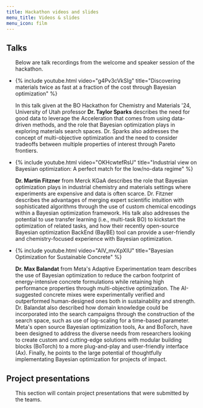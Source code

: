 ```yaml
---
title: Hackathon videos and slides
menu_title: Videos & slides
menu_icon: film
---
```


## Talks

<ul class="grid">

Below are talk recordings from the welcome and speaker session of the hackathon.

<li class="video" markdown="1">

{% include youtube.html video="g4Pv3cVkSIg" title="Discovering materials twice as fast at a fraction of the cost through Bayesian optimization" %}


In this talk given at the BO Hackathon for Chemistry and Materials '24, University of Utah professor **Dr. Taylor Sparks** describes the need for good data to leverage the Acceleration that comes from using data-driven methods, and the role that Bayesian optimization plays in exploring materials search spaces. Dr. Sparks also addresses the concept of multi-objective optimization and the need to consider tradeoffs between multiple properties of interest through Pareto frontiers.
</li>

<li class="video" markdown="1">
{% include youtube.html video="OKHcwtefRsU" title="Industrial view on Bayesian optimization: A perfect match for the low/no-data regime" %}

**Dr. Martin Fitzner** from Merck KGaA describes the role that Bayesian optimization plays in industrial chemistry and materials settings where experiments are expensive and data is often scarce. Dr. Fitzner describes the advantages of merging expert scientific intuition with sophisticated algorithms through the use of custom chemical encodings within a Bayesian optimization framework. His talk also addresses the potential to use transfer learning (i.e., multi-task BO) to kickstart the optimization of related tasks, and how their recently open-source Bayesian optimization BackEnd (BayBE) tool can provide a user-friendly and chemistry-focused experience with Bayesian optimization.
</li>

<li class="video" markdown="1">
{% include youtube.html video="AIV_mvXpXIU" title="Bayesian Optimization for Sustainable Concrete" %}

**Dr. Max Balandat** from Meta's Adaptive Experimentation team describes the use of Bayesian optimization to reduce the carbon footprint of energy-intensive concrete formulations while retaining high performance properties through multi-objective optimization. The AI-suggested concrete mixes were experimentally verified and outperformed human-designed ones both in sustainability and strength. Dr. Balandat also described how domain knowledge could be incorporated into the search campaigns through the construction of the search space, such as use of log-scaling for a time-based parameter. Meta's open source Bayesian optimization tools, Ax and BoTorch, have been designed to address the diverse needs from researchers looking to create custom and cutting-edge solutions with modular building blocks (BoTorch) to a more plug-and-play and user-friendly interface (Ax). Finally, he points to the large potential of thoughtfully implementating Bayesian optimization for projects of impact.
</li>

</ul>

## Project presentations

<ul class="grid">

This section will contain project presentations that were submitted by the teams.

<!-- <li class="video" markdown="1">
{% include youtube.html video="lIanN0DI9R8" title="Project 1 ..." %}

Project description...
</li>

<li class="video" markdown="1">
{% include youtube.html video="lIanN0DI9R8" title="Project 2 ..." %}

Another video...
</li> -->

</ul>
